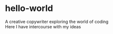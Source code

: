 # hello-world
A creative copywriter exploring the world of coding<br/>
Here I have intercourse with my ideas
